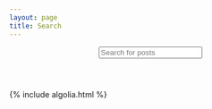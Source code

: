 ```yaml
---
layout: page
title: Search
---
```


<header>
  <div>
    <input id="search-input" placeholder="Search for posts">
  </div>
</header>
<main>
  <div id="hits" class="search-hits"></div>
  <div id="pagination" class="search-pagination"></div>
</main>

{% include algolia.html %}
